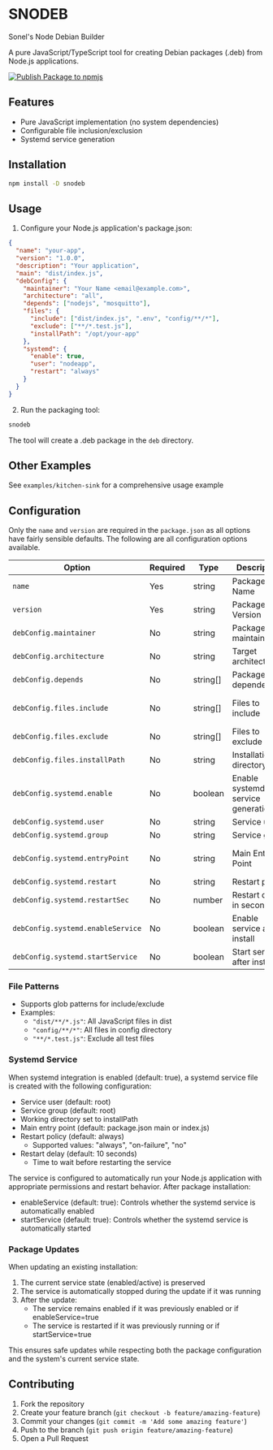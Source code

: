 # SNODEB

Sonel's Node Debian Builder

A pure JavaScript/TypeScript tool for creating Debian packages (.deb) from Node.js applications.

[![Publish Package to npmjs](https://github.com/Soneliem/SNODEB/actions/workflows/npm-publish.yml/badge.svg)](https://github.com/Soneliem/SNODEB/actions/workflows/npm-publish.yml)

## Features

- Pure JavaScript implementation (no system dependencies)
- Configurable file inclusion/exclusion
- Systemd service generation

## Installation

```bash
npm install -D snodeb
```

## Usage

1. Configure your Node.js application's package.json:

```json
{
  "name": "your-app",
  "version": "1.0.0",
  "description": "Your application",
  "main": "dist/index.js",
  "debConfig": { 
    "maintainer": "Your Name <email@example.com>",
    "architecture": "all",
    "depends": ["nodejs", "mosquitto"],
    "files": {
      "include": ["dist/index.js", ".env", "config/**/*"],
      "exclude": ["**/*.test.js"],
      "installPath": "/opt/your-app"
    },
    "systemd": {
      "enable": true,
      "user": "nodeapp",
      "restart": "always"
    }
  }
}
```

2. Run the packaging tool:

```bash
snodeb
```

The tool will create a .deb package in the `deb` directory.

## Other Examples

See `examples/kitchen-sink` for a comprehensive usage example

## Configuration

Only the `name` and `version` are required in the `package.json` as all options have fairly sensible defaults. The following are all configuration options available.

| Option                            | Required | Type     | Description                       | Default                                      |
| --------------------------------- | -------- | -------- | --------------------------------- | -------------------------------------------- |
| `name`                            | Yes      | string   | Package Name                      |                                              |
| `version`                         | Yes      | string   | Package Version                   |                                              |
| `debConfig.maintainer`            | No       | string   | Package maintainer                | "Unknown"                                    |
| `debConfig.architecture`          | No       | string   | Target architecture               | "all"                                        |
| `debConfig.depends`               | No       | string[] | Package dependencies              | ["nodejs"]                                   |
| `debConfig.files.include`         | No       | string[] | Files to include                  | [value of package.json "main" or "index.js"] |
| `debConfig.files.exclude`         | No       | string[] | Files to exclude                  | []                                           |
| `debConfig.files.installPath`     | No       | string   | Installation directory            | "/usr/share/${name}"                         |
| `debConfig.systemd.enable`        | No       | boolean  | Enable systemd service generation | true                                         |
| `debConfig.systemd.user`          | No       | string   | Service user                      | "root"                                       |
| `debConfig.systemd.group`         | No       | string   | Service group                     | "root"                                       |
| `debConfig.systemd.entryPoint`    | No       | string   | Main Entry Point                  | value of package.json "main" or "index.js"   |
| `debConfig.systemd.restart`       | No       | string   | Restart policy                    | "always"                                     |
| `debConfig.systemd.restartSec`    | No       | number   | Restart delay in seconds          | 10                                           |
| `debConfig.systemd.enableService` | No       | boolean  | Enable service after install      | true                                         |
| `debConfig.systemd.startService`  | No       | boolean  | Start service after install       | true                                         |

### File Patterns

- Supports glob patterns for include/exclude
- Examples:
  - `"dist/**/*.js"`: All JavaScript files in dist
  - `"config/**/*"`: All files in config directory
  - `"**/*.test.js"`: Exclude all test files

### Systemd Service

When systemd integration is enabled (default: true), a systemd service file is created with the following configuration:

- Service user (default: root)
- Service group (default: root)
- Working directory set to installPath
- Main entry point (default: package.json main or index.js)
- Restart policy (default: always)
  - Supported values: "always", "on-failure", "no"
- Restart delay (default: 10 seconds)
  - Time to wait before restarting the service

The service is configured to automatically run your Node.js application with appropriate permissions and restart behavior. After package installation:

- enableService (default: true): Controls whether the systemd service is automatically enabled
- startService (default: true): Controls whether the systemd service is automatically started

### Package Updates

When updating an existing installation:

1. The current service state (enabled/active) is preserved
2. The service is automatically stopped during the update if it was running
3. After the update:
   - The service remains enabled if it was previously enabled or if enableService=true
   - The service is restarted if it was previously running or if startService=true

This ensures safe updates while respecting both the package configuration and the system's current service state.

## Contributing

1. Fork the repository
2. Create your feature branch (`git checkout -b feature/amazing-feature`)
3. Commit your changes (`git commit -m 'Add some amazing feature'`)
4. Push to the branch (`git push origin feature/amazing-feature`)
5. Open a Pull Request
